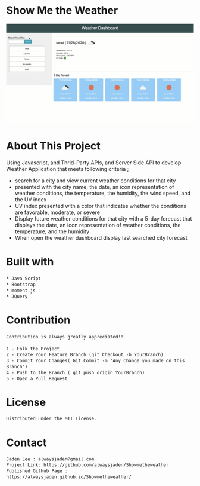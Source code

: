 # Show Me the Weather

![how Me the Weather](./asset/image/snapshot.gif?raw=true "how Me the Weather")

# About This Project

Using Javascript, and Thrid-Party APIs, and Server Side API to develop Weather Application that meets following criteria ;

* search for a city and view current weather conditions for that city
* presented with the city name, the date, an icon representation of weather conditions, the temperature, the humidity, the wind speed, and the UV index
* UV index presented with a color that indicates whether the conditions are favorable, moderate, or severe
* Display future weather conditions for that city with a 5-day forecast that displays the date, an icon representation of weather conditions, the temperature, and the humidity
* When open the weather dashboard display last searched city forecast


# Built with
    * Java Script
    * Bootstrap
    * moment.js
    * JQuery

# Contribution
    Contribution is always greatly appreciated!! 

    1 - Folk the Project
    2 - Create Your Feature Branch (git Checkout -b YourBranch)
    3 - Commit Your Changes( Git Commit -m "Any Change you made on this Branch")
    4 - Push to the Branch ( git push origin YourBranch)
    5 - Open a Pull Request 



# License 
    Distributed under the MIT License.


# Contact
    Jaden Lee : alwaysjaden@gmail.com
    Project Link: https://github.com/alwaysjaden/Showmetheweather
    Published Github Page : https://alwaysjaden.github.io/Showmetheweather/


